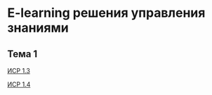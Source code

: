 # E-learning решения управления знаниями

## Тема 1
[ИСР 1.3](https://branched-dead-613.notion.site/1-3-0fb0c1a0ac58480f9b3ee1addf48cc6e?pvs=4)

[ИСР 1.4](https://github.com/polinalazebnikova/mag-sem4-eLearning/blob/master/%D0%9B%D0%B0%D0%B7%D0%B5%D0%B1%D0%BD%D0%B8%D0%BA%D0%BE%D0%B2%D0%B0%20%D0%9F%D0%BE%D0%BB%D0%B8%D0%BD%D0%B0%20%D0%98%D0%A1%D0%A0%201.4.docx)

